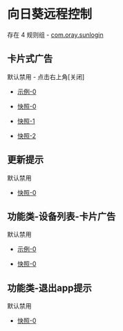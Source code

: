# 向日葵远程控制

存在 4 规则组 - [com.oray.sunlogin](/src/apps/com.oray.sunlogin.ts)

## 卡片式广告

默认禁用 - 点击右上角[关闭]

- [示例-0](https://github.com/gkd-kit/inspect/assets/38517192/61d335f0-a85a-4e26-80fe-6bc0d1742bc0)

- [快照-0](https://i.gkd.li/import/13195950)
- [快照-1](https://i.gkd.li/import/12910411)
- [快照-2](https://i.gkd.li/import/13197454)

## 更新提示

默认禁用

- [快照-0](https://i.gkd.li/import/13195560)

## 功能类-设备列表-卡片广告

默认禁用

- [示例-0](https://github.com/gkd-kit/inspect/assets/38517192/071e5512-e1aa-4a8c-8440-009d6f0f35ff)

- [快照-0](https://i.gkd.li/import/13207785)

## 功能类-退出app提示

默认禁用

- [快照-0](https://i.gkd.li/import/13927148)

